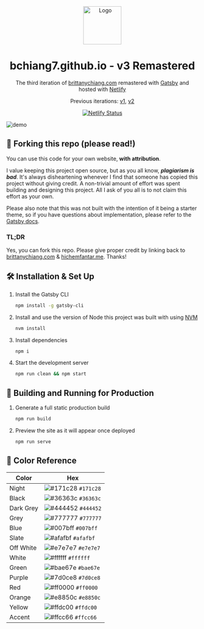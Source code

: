 <div align="center">
  <img alt="Logo" src="https://raw.githubusercontent.com/hichemfantar/portfolio-v3-remastered/master/src/images/logo.png" width="100" />
</div>
<h1 align="center">
  bchiang7.github.io - v3 Remastered
</h1>
<p align="center">
  The third iteration of <a href="https://brittanychiang.com" target="_blank">brittanychiang.com</a> remastered with <a href="https://www.gatsbyjs.org/" target="_blank">Gatsby</a> and hosted with <a href="https://www.netlify.com/" target="_blank">Netlify</a>
</p>
<p align="center">
  Previous iterations:
  <a href="https://github.com/bchiang7/v1" target="_blank">v1</a>,
  <a href="https://github.com/bchiang7/v2" target="_blank">v2</a>
</p>
<p align="center">
  <a href="https://app.netlify.com/sites/timely-bubblegum-dbee36/deploys" target="_blank">
    <img src="https://api.netlify.com/api/v1/badges/3aa4fe25-b2f4-41b6-8c6f-59285dc2558d/deploy-status" alt="Netlify Status" />
  </a>
</p>

![demo](https://raw.githubusercontent.com/hichemfantar/portfolio-v3-remastered/master/src/images/demo.png)

## 🚨 Forking this repo (please read!)

You can use this code for your own website, **with attribution**.

I value keeping this project open source, but as you all know, _**plagiarism is bad**_. It's always disheartening whenever I find that someone has copied this project without giving credit. A non-trivial amount of effort was spent building and designing this project. All I ask of you all is to not claim this effort as your own.

Please also note that this was not built with the intention of it being a starter theme, so if you have questions about implementation, please refer to the [Gatsby docs](https://www.gatsbyjs.org/docs/).

### TL;DR

Yes, you can fork this repo. Please give proper credit by linking back to [brittanychiang.com](https://brittanychiang.com) & [hichemfantar.me](https://hichemfantar.me). Thanks!

## 🛠 Installation & Set Up

1. Install the Gatsby CLI

   ```sh
   npm install -g gatsby-cli
   ```

2. Install and use the version of Node this project was built with using [NVM](https://github.com/nvm-sh/nvm)

   ```sh
   nvm install
   ```

3. Install dependencies

   ```sh
   npm i
   ```

4. Start the development server

   ```sh
   npm run clean && npm start
   ```

## 🚀 Building and Running for Production

1. Generate a full static production build

   ```sh
   npm run build
   ```

1. Preview the site as it will appear once deployed

   ```sh
   npm run serve
   ```

## 🎨 Color Reference

| Color     | Hex                                                                |
| --------- | ------------------------------------------------------------------ |
| Night     | ![#171c28](https://via.placeholder.com/10/171c28?text=+) `#171c28` |
| Black     | ![#36363c](https://via.placeholder.com/10/36363c?text=+) `#36363c` |
| Dark Grey | ![#444452](https://via.placeholder.com/10/444452?text=+) `#444452` |
| Grey      | ![#777777](https://via.placeholder.com/10/777777?text=+) `#777777` |
| Blue      | ![#007bff](https://via.placeholder.com/10/007bff?text=+) `#007bff` |
| Slate     | ![#afafbf](https://via.placeholder.com/10/afafbf?text=+) `#afafbf` |
| Off White | ![#e7e7e7](https://via.placeholder.com/10/e7e7e7?text=+) `#e7e7e7` |
| White     | ![#ffffff](https://via.placeholder.com/10/ffffff?text=+) `#ffffff` |
| Green     | ![#bae67e](https://via.placeholder.com/10/bae67e?text=+) `#bae67e` |
| Purple    | ![#7d0ce8](https://via.placeholder.com/10/7d0ce8?text=+) `#7d0ce8` |
| Red       | ![#ff0000](https://via.placeholder.com/10/ff0000?text=+) `#ff0000` |
| Orange    | ![#e8850c](https://via.placeholder.com/10/e8850c?text=+) `#e8850c` |
| Yellow    | ![#ffdc00](https://via.placeholder.com/10/ffdc00?text=+) `#ffdc00` |
| Accent    | ![#ffcc66](https://via.placeholder.com/10/ffcc66?text=+) `#ffcc66` |
